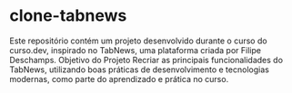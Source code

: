 # clone-tabnews

Este repositório contém um projeto desenvolvido durante o curso do curso.dev, inspirado no TabNews, uma plataforma criada por Filipe Deschamps. Objetivo do Projeto Recriar as principais funcionalidades do TabNews, utilizando boas práticas de desenvolvimento e tecnologias modernas, como parte do aprendizado e prática no curso.
